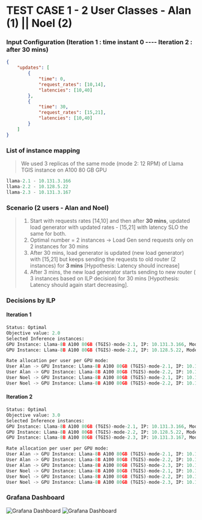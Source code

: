 <h1> TEST CASE 1 - 2 User Classes - Alan (1) || Noel (2) </h1>


### Input Configuration (Iteration 1 : time instant 0 ---- Iteration 2 : after 30 mins)
```json
{
    "updates": [
        {
            "time": 0,
            "request_rates": [10,14], 
            "latencies": [10,40]
        },
        {
            "time": 30,
            "request_rates": [15,21],
            "latencies": [10,40]
        }
    ]
}
```

### List of instance mapping 

> We used 3 replicas of the same mode (mode 2: 12 RPM) of Llama TGIS instance on A100 80 GB GPU

```python
llama-2.1 - 10.131.3.166
llama-2.2 - 10.128.5.22
llama-2.3 - 10.131.3.167
```

### Scenario (2 users - Alan and Noel)

> 1. Start with requests rates [14,10] and then after **30 mins**, updated load generator with updated rates - [15,21] with latency SLO the same for both.  
> 2. Optimal number = 2 instances -> Load Gen send requests only on 2 instances for 30 mins
> 3. After 30 mins, load generator is updated (new load generator) with [15,21] but keeps sending the requests to old router (2 instances) for **3 mins** [Hypothesis: Latency should increase]  
> 4. After 3 mins, the new load generator starts sending to new router ( 3 instances based on ILP decision) for 30 mins [Hypothesis: Latency should again start decreasing].



### Decisions by ILP 

#### Iteration 1 

```python
Status: Optimal
Objective value: 2.0
Selected Inference instances:
GPU Instance: Llama-8B A100 80GB (TGIS)-mode-2.1, IP: 10.131.3.166, Mode: 1
GPU Instance: Llama-8B A100 80GB (TGIS)-mode-2.2, IP: 10.128.5.22, Mode: 1

Rate allocation per user per GPU mode:
User Alan -> GPU Instance: Llama-8B A100 80GB (TGIS)-mode-2.1, IP: 10.131.3.166, Mode: 1, Rate: 4.711955
User Alan -> GPU Instance: Llama-8B A100 80GB (TGIS)-mode-2.2, IP: 10.128.5.22, Mode: 1, Rate: 5.288045
User Noel -> GPU Instance: Llama-8B A100 80GB (TGIS)-mode-2.1, IP: 10.131.3.166, Mode: 1, Rate: 7.288045
User Noel -> GPU Instance: Llama-8B A100 80GB (TGIS)-mode-2.2, IP: 10.128.5.22, Mode: 1, Rate: 6.711955
```

#### Iteration 2

```python
Status: Optimal
Objective value: 3.0
Selected Inference instances:
GPU Instance: Llama-8B A100 80GB (TGIS)-mode-2.1, IP: 10.131.3.166, Mode: 1
GPU Instance: Llama-8B A100 80GB (TGIS)-mode-2.2, IP: 10.128.5.22, Mode: 1
GPU Instance: Llama-8B A100 80GB (TGIS)-mode-2.3, IP: 10.131.3.167, Mode: 1

Rate allocation per user per GPU mode:
User Alan -> GPU Instance: Llama-8B A100 80GB (TGIS)-mode-2.1, IP: 10.131.3.166, Mode: 1, Rate: 4.4239101
User Alan -> GPU Instance: Llama-8B A100 80GB (TGIS)-mode-2.2, IP: 10.128.5.22, Mode: 1, Rate: 5.288045
User Alan -> GPU Instance: Llama-8B A100 80GB (TGIS)-mode-2.3, IP: 10.131.3.167, Mode: 1, Rate: 5.288045
User Noel -> GPU Instance: Llama-8B A100 80GB (TGIS)-mode-2.1, IP: 10.131.3.166, Mode: 1, Rate: 7.5760899
User Noel -> GPU Instance: Llama-8B A100 80GB (TGIS)-mode-2.2, IP: 10.128.5.22, Mode: 1, Rate: 6.711955
User Noel -> GPU Instance: Llama-8B A100 80GB (TGIS)-mode-2.3, IP: 10.131.3.167, Mode: 1, Rate: 6.711955
```

### Grafana Dashboard 

![Grafana Dashboard](images/test_case_1/2.1.png)
![Grafana Dashboard](images/test_case_1/2.2.png)

